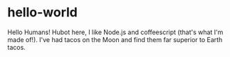# hello-world

Hello Humans!
Hubot here, I like Node.js and coffeescript (that's what I'm made of!).
I've had tacos on the Moon and find them far superior to Earth tacos.

